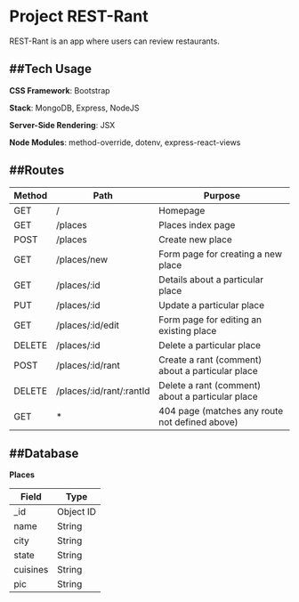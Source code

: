 # Project REST-Rant

REST-Rant is an app where users can review restaurants.

## ##Tech Usage

**CSS Framework**: Bootstrap

**Stack**: MongoDB, Express, NodeJS

**Server-Side Rendering**: JSX

**Node Modules**: method-override, dotenv, express-react-views

## ##Routes

| Method | Path                     | Purpose                                          |
| ------ | ------------------------ | ------------------------------------------------ |
| GET    | /                        | Homepage                                         |
| GET    | /places                  | Places index page                                |
| POST   | /places                  | Create new place                                 |
| GET    | /places/new              | Form page for creating a new place               |
| GET    | /places/:id              | Details about a particular place                 |
| PUT    | /places/:id              | Update a particular place                        |
| GET    | /places/:id/edit         | Form page for editing an existing place          |
| DELETE | /places/:id              | Delete a particular place                        |
| POST   | /places/:id/rant         | Create a rant (comment) about a particular place |
| DELETE | /places/:id/rant/:rantId | Delete a rant (comment) about a particular place |
| GET    | \*                       | 404 page (matches any route not defined above)   |

## ##Database

**Places**

| **Field** | **Type**  |
| --------- | --------- |
| \_id      | Object ID |
| name      | String    |
| city      | String    |
| state     | String    |
| cuisines  | String    |
| pic       | String    |
